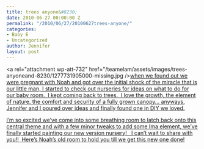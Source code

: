 ```yaml
---
title: trees anyone&#8230;
date: 2010-06-27 00:00:00 Z
permalink: "/2010/06/27/20100627trees-anyone/"
categories:
- Baby E
- Uncategorized
author: Jennifer
layout: post
---
```


<a rel="attachment wp-att-732" href="/teamelam/assets/images/trees-anyoneand-8230/1277731905000-missing.jpg /></a>[when we found out we were pregnant with Noah and got over the initial shock of the miracle that is our little man, I started to check out nurseries for ideas on what to do for our baby room.  I kept coming back to trees.  I love the growth, the element of nature, the comfort and security of a fully grown canopy&#8230; anyways, Jennifer and I poured over ideas and finally found one in DIY we loved.](http://www.flickr.com/photos/jenniferandJennifers_photos/425526927/sizes/l/)

[I&#8217;m so excited we&#8217;ve come into some breathing room to latch back onto this central theme and with a few minor tweaks to add some Ima element, we&#8217;ve finally started painting our new version nursery!   I can&#8217;t wait to share with you!!  Here&#8217;s Noah&#8217;s old room to hold you till we get this new one done!](http://www.flickr.com/photos/jenniferandJennifers_photos/425526927/sizes/l/)
